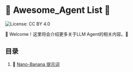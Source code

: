 # 🤖 Awesome_Agent List 💫
![License: CC BY 4.0](https://img.shields.io/badge/License-CC_BY_4.0-lightgrey.svg) 

🎉 Welcome！这里将会介绍更多关于LLM Agent的相关内容。🎃

## 目录
1. 🍌 [Nano-Banana 提示词](https://github.com/Bubble-OoO/Awesome_Agent/tree/main/Nano-banana-prompt)
